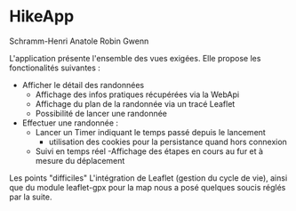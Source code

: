 # HikeApp

Schramm-Henri Anatole
Robin Gwenn

L'application présente l'ensemble des vues exigées. 
Elle propose les fonctionalités suivantes :
  - Afficher le détail des randonnées 
    - Affichage des infos pratiques récupérées via la WebApi
    - Affichage du plan de la randonnée via un tracé Leaflet
    - Possibilité de lancer une randonnée
  - Effectuer une randonnée :
    - Lancer un Timer indiquant le temps passé depuis le lancement
      - utilisation des cookies pour la persistance quand hors connexion
    - Suivi en temps réel
    -Affichage des étapes en cours au fur et à mesure du déplacement


Les points "difficiles"
  L'intégration de Leaflet (gestion du cycle de vie), ainsi que du module leaflet-gpx pour la map nous a posé quelques soucis 
  réglés par la suite.
  
